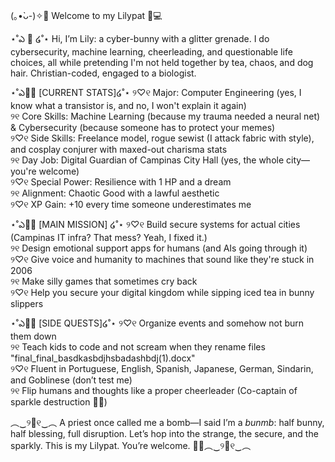  (｡•̀ᴗ-)✧🌸 Welcome to my Lilypat 🐇💻

⋆˚ఎ 🌼 ໒˚⋆ Hi, I’m Lily: a cyber-bunny with a glitter grenade. I do cybersecurity, machine learning, cheerleading, and questionable life choices, all while pretending I'm not held together by tea, chaos, and dog hair. Christian-coded, engaged to a biologist.

⋆˚ఎ🐰🌷 [CURRENT STATS]໒˚⋆
୨♡୧ Major: Computer Engineering (yes, I know what a transistor is, and no, I won't explain it again)  
୨୧ Core Skills: Machine Learning (because my trauma needed a neural net) & Cybersecurity (because someone has to protect your memes)  
୨♡୧ Side Skills: Freelance model, rogue sewist (I attack fabric with style), and cosplay conjurer with maxed-out charisma stats  
୨୧ Day Job: Digital Guardian of Campinas City Hall (yes, the whole city—you're welcome)  
୨♡୧ Special Power: Resilience with 1 HP and a dream  
୨୧ Alignment: Chaotic Good with a lawful aesthetic  
୨♡୧ XP Gain: +10 every time someone underestimates me  

⋆˚ఎ🐑🌷 [MAIN MISSION] ໒˚⋆
୨♡୧ Build secure systems for actual cities (Campinas IT infra? That mess? Yeah, I fixed it.)  
୨୧ Design emotional support apps for humans (and AIs going through it)  
୨♡୧ Give voice and humanity to machines that sound like they're stuck in 2006  
୨୧ Make silly games that sometimes cry back  
୨♡୧ Help you secure your digital kingdom while sipping iced tea in bunny slippers  

⋆˚ఎ🐸🌷 [SIDE QUESTS]໒˚⋆
୨♡୧ Organize events and somehow not burn them down  
୨୧ Teach kids to code and not scream when they rename files "final_final_basdkasbdjhsbadashbdj(1).docx"  
୨♡୧ Fluent in Portuguese, English, Spanish, Japanese, German, Sindarin, and Goblinese (don’t test me)  
୨୧ Flip humans and thoughts like a proper cheerleader (Co-captain of sparkle destruction 🐰💥)  

︵‿୨🖤୧‿︵ A priest once called me a bomb—I said I’m a *bunmb*: half bunny, half blessing, full disruption. Let’s hop into the strange, the secure, and the sparkly. This is my Lilypat. You’re welcome. 🐰✨︵‿୨🖤୧‿︵ 
